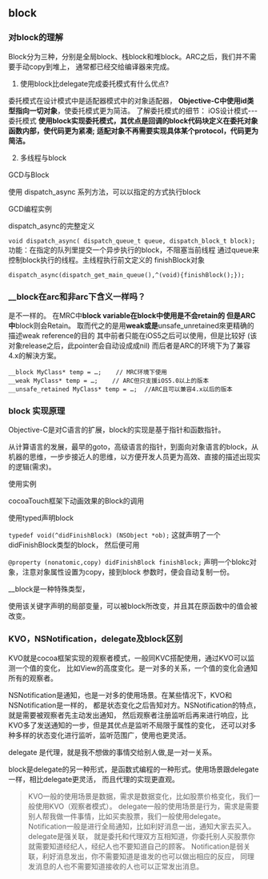 ## block
### 对block的理解

Block分为三种，分别是全局block、栈block和堆block。ARC之后，我们并不需要手动copy到堆上， 通常都已经交给编译器来完成。

1. 使用block比delegate完成委托模式有什么优点?

委托模式在设计模式中是适配器模式中的对象适配器， **Objective-C中使用id类型指向一切对象**，使委托模式更为简洁。
了解委托模式的细节：
iOS设计模式---委托模式
**使用block实现委托模式，其优点是回调的block代码块定义在委托对象函数内部，使代码更为紧凑;**
**适配对象不再需要实现具体某个protocol，代码更为简洁。**

2. 多线程与block

GCD与Block

使用 dispatch_async 系列方法，可以以指定的方式执行block

GCD编程实例

dispatch_async的完整定义

`void dispatch_async( dispatch_queue_t queue, dispatch_block_t block); `
功能：在指定的队列里提交一个异步执行的block，不阻塞当前线程
通过queue来控制block执行的线程。主线程执行前文定义的 finishBlock对象

`dispatch_async(dispatch_get_main_queue(),^(void){finishBlock();});`


### \_\_block在arc和非arc下含义一样吗？

是不一样的。 在MRC中**block variable在block中使用是不会retain的 但是ARC中**block则会Retain。 取而代之的是用**weak或是**unsafe_unretained來更精确的描述weak reference的目的 其中前者只能在iOS5之后可以使用，但是比较好 (该对象release之后，此pointer会自动设成成nil) 而后者是ARC的环境下为了兼容4.x的解決方案。

```objc
__block MyClass* temp = …;    // MRC环境下使用
__weak MyClass* temp = …;    // ARC但只支援iOS5.0以上的版本
__unsafe_retained MyClass* temp = …;  //ARC且可以兼容4.x以后的版本
```

### block 实现原理

Objective-C是对C语言的扩展，block的实现是基于指针和函数指针。

从计算语言的发展，最早的goto，高级语言的指针，到面向对象语言的block，从机器的思维，一步步接近人的思维，以方便开发人员更为高效、直接的描述出现实的逻辑(需求)。

使用实例

cocoaTouch框架下动画效果的Block的调用

使用typed声明block

`typedef void(^didFinishBlock) (NSObject *ob);` 这就声明了一个didFinishBlock类型的block， 然后便可用

`@property (nonatomic,copy) didFinishBlock finishBlock;` 声明一个blokc对象，注意对象属性设置为copy，接到block 参数时，便会自动复制一份。

__block是一种特殊类型，

使用该关键字声明的局部变量，可以被block所改变，并且其在原函数中的值会被改变。

### KVO，NSNotification，delegate及block区别

KVO就是cocoa框架实现的观察者模式，一般同KVC搭配使用，通过KVO可以监测一个值的变化， 比如View的高度变化。是一对多的关系，一个值的变化会通知所有的观察者。

NSNotification是通知，也是一对多的使用场景。在某些情况下，KVO和NSNotification是一样的， 都是状态变化之后告知对方。NSNotification的特点，就是需要被观察者先主动发出通知， 然后观察者注册监听后再来进行响应，比KVO多了发送通知的一步，但是其优点是监听不局限于属性的变化， 还可以对多种多样的状态变化进行监听，监听范围广，使用也更灵活。

delegate 是代理，就是我不想做的事情交给别人做,是一对一关系。

block是delegate的另一种形式，是函数式编程的一种形式。使用场景跟delegate一样，相比delegate更灵活， 而且代理的实现更直观。

>KVO一般的使用场景是数据，需求是数据变化，比如股票价格变化，我们一般使用KVO（观察者模式）。 delegate一般的使用场景是行为，需求是需要别人帮我做一件事情，比如买卖股票，我们一般使用delegate。 Notification一般是进行全局通知，比如利好消息一出，通知大家去买入。delegate是强关联， 就是委托和代理双方互相知道，你委托别人买股票你就需要知道经纪人，经纪人也不要知道自己的顾客。 Notification是弱关联，利好消息发出，你不需要知道是谁发的也可以做出相应的反应， 同理发消息的人也不需要知道接收的人也可以正常发出消息。
